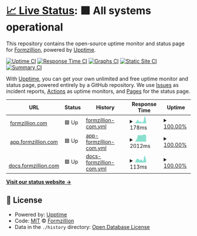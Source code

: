 # [📈 Live Status](https://status.formzillion.com): <!--live status--> **🟩 All systems operational**

This repository contains the open-source uptime monitor and status page for [Formzillion](https://formzillion.com), powered by [Upptime](https://github.com/upptime/upptime).

[![Uptime CI](https://github.com/formzillion/status/workflows/Uptime%20CI/badge.svg)](https://github.com/formzillion/status/actions?query=workflow%3A%22Uptime+CI%22)
[![Response Time CI](https://github.com/formzillion/status/workflows/Response%20Time%20CI/badge.svg)](https://github.com/formzillion/status/actions?query=workflow%3A%22Response+Time+CI%22)
[![Graphs CI](https://github.com/formzillion/status/workflows/Graphs%20CI/badge.svg)](https://github.com/formzillion/status/actions?query=workflow%3A%22Graphs+CI%22)
[![Static Site CI](https://github.com/formzillion/status/workflows/Static%20Site%20CI/badge.svg)](https://github.com/formzillion/status/actions?query=workflow%3A%22Static+Site+CI%22)
[![Summary CI](https://github.com/formzillion/status/workflows/Summary%20CI/badge.svg)](https://github.com/formzillion/status/actions?query=workflow%3A%22Summary+CI%22)

With [Upptime](https://upptime.js.org), you can get your own unlimited and free uptime monitor and status page, powered entirely by a GitHub repository. We use [Issues](https://github.com/formzillion/status/issues) as incident reports, [Actions](https://github.com/formzillion/status/actions) as uptime monitors, and [Pages](https://status.formzillion.com) for the status page.

<!--start: status pages-->
<!-- This summary is generated by Upptime (https://github.com/upptime/upptime) -->
<!-- Do not edit this manually, your changes will be overwritten -->
<!-- prettier-ignore -->
| URL | Status | History | Response Time | Uptime |
| --- | ------ | ------- | ------------- | ------ |
| <img alt="" src="https://icons.duckduckgo.com/ip3/formzillion.com.ico" height="13"> [formzillion.com](https://formzillion.com) | 🟩 Up | [formzillion-com.yml](https://github.com/formzillion/status/commits/HEAD/history/formzillion-com.yml) | <details><summary><img alt="Response time graph" src="./graphs/formzillion-com/response-time-week.png" height="20"> 178ms</summary><br><a href="https://formzillion.github.io/status/history/formzillion-com"><img alt="Response time 265" src="https://img.shields.io/endpoint?url=https%3A%2F%2Fraw.githubusercontent.com%2Fformzillion%2Fstatus%2FHEAD%2Fapi%2Fformzillion-com%2Fresponse-time.json"></a><br><a href="https://formzillion.github.io/status/history/formzillion-com"><img alt="24-hour response time 56" src="https://img.shields.io/endpoint?url=https%3A%2F%2Fraw.githubusercontent.com%2Fformzillion%2Fstatus%2FHEAD%2Fapi%2Fformzillion-com%2Fresponse-time-day.json"></a><br><a href="https://formzillion.github.io/status/history/formzillion-com"><img alt="7-day response time 178" src="https://img.shields.io/endpoint?url=https%3A%2F%2Fraw.githubusercontent.com%2Fformzillion%2Fstatus%2FHEAD%2Fapi%2Fformzillion-com%2Fresponse-time-week.json"></a><br><a href="https://formzillion.github.io/status/history/formzillion-com"><img alt="30-day response time 180" src="https://img.shields.io/endpoint?url=https%3A%2F%2Fraw.githubusercontent.com%2Fformzillion%2Fstatus%2FHEAD%2Fapi%2Fformzillion-com%2Fresponse-time-month.json"></a><br><a href="https://formzillion.github.io/status/history/formzillion-com"><img alt="1-year response time 265" src="https://img.shields.io/endpoint?url=https%3A%2F%2Fraw.githubusercontent.com%2Fformzillion%2Fstatus%2FHEAD%2Fapi%2Fformzillion-com%2Fresponse-time-year.json"></a></details> | <details><summary><a href="https://formzillion.github.io/status/history/formzillion-com">100.00%</a></summary><a href="https://formzillion.github.io/status/history/formzillion-com"><img alt="All-time uptime 99.99%" src="https://img.shields.io/endpoint?url=https%3A%2F%2Fraw.githubusercontent.com%2Fformzillion%2Fstatus%2FHEAD%2Fapi%2Fformzillion-com%2Fuptime.json"></a><br><a href="https://formzillion.github.io/status/history/formzillion-com"><img alt="24-hour uptime 100.00%" src="https://img.shields.io/endpoint?url=https%3A%2F%2Fraw.githubusercontent.com%2Fformzillion%2Fstatus%2FHEAD%2Fapi%2Fformzillion-com%2Fuptime-day.json"></a><br><a href="https://formzillion.github.io/status/history/formzillion-com"><img alt="7-day uptime 100.00%" src="https://img.shields.io/endpoint?url=https%3A%2F%2Fraw.githubusercontent.com%2Fformzillion%2Fstatus%2FHEAD%2Fapi%2Fformzillion-com%2Fuptime-week.json"></a><br><a href="https://formzillion.github.io/status/history/formzillion-com"><img alt="30-day uptime 100.00%" src="https://img.shields.io/endpoint?url=https%3A%2F%2Fraw.githubusercontent.com%2Fformzillion%2Fstatus%2FHEAD%2Fapi%2Fformzillion-com%2Fuptime-month.json"></a><br><a href="https://formzillion.github.io/status/history/formzillion-com"><img alt="1-year uptime 99.99%" src="https://img.shields.io/endpoint?url=https%3A%2F%2Fraw.githubusercontent.com%2Fformzillion%2Fstatus%2FHEAD%2Fapi%2Fformzillion-com%2Fuptime-year.json"></a></details>
| <img alt="" src="https://icons.duckduckgo.com/ip3/app.formzillion.com.ico" height="13"> [app.formzillion.com](https://app.formzillion.com) | 🟩 Up | [app-formzillion-com.yml](https://github.com/formzillion/status/commits/HEAD/history/app-formzillion-com.yml) | <details><summary><img alt="Response time graph" src="./graphs/app-formzillion-com/response-time-week.png" height="20"> 2012ms</summary><br><a href="https://formzillion.github.io/status/history/app-formzillion-com"><img alt="Response time 2198" src="https://img.shields.io/endpoint?url=https%3A%2F%2Fraw.githubusercontent.com%2Fformzillion%2Fstatus%2FHEAD%2Fapi%2Fapp-formzillion-com%2Fresponse-time.json"></a><br><a href="https://formzillion.github.io/status/history/app-formzillion-com"><img alt="24-hour response time 791" src="https://img.shields.io/endpoint?url=https%3A%2F%2Fraw.githubusercontent.com%2Fformzillion%2Fstatus%2FHEAD%2Fapi%2Fapp-formzillion-com%2Fresponse-time-day.json"></a><br><a href="https://formzillion.github.io/status/history/app-formzillion-com"><img alt="7-day response time 2012" src="https://img.shields.io/endpoint?url=https%3A%2F%2Fraw.githubusercontent.com%2Fformzillion%2Fstatus%2FHEAD%2Fapi%2Fapp-formzillion-com%2Fresponse-time-week.json"></a><br><a href="https://formzillion.github.io/status/history/app-formzillion-com"><img alt="30-day response time 2022" src="https://img.shields.io/endpoint?url=https%3A%2F%2Fraw.githubusercontent.com%2Fformzillion%2Fstatus%2FHEAD%2Fapi%2Fapp-formzillion-com%2Fresponse-time-month.json"></a><br><a href="https://formzillion.github.io/status/history/app-formzillion-com"><img alt="1-year response time 2198" src="https://img.shields.io/endpoint?url=https%3A%2F%2Fraw.githubusercontent.com%2Fformzillion%2Fstatus%2FHEAD%2Fapi%2Fapp-formzillion-com%2Fresponse-time-year.json"></a></details> | <details><summary><a href="https://formzillion.github.io/status/history/app-formzillion-com">100.00%</a></summary><a href="https://formzillion.github.io/status/history/app-formzillion-com"><img alt="All-time uptime 99.36%" src="https://img.shields.io/endpoint?url=https%3A%2F%2Fraw.githubusercontent.com%2Fformzillion%2Fstatus%2FHEAD%2Fapi%2Fapp-formzillion-com%2Fuptime.json"></a><br><a href="https://formzillion.github.io/status/history/app-formzillion-com"><img alt="24-hour uptime 100.00%" src="https://img.shields.io/endpoint?url=https%3A%2F%2Fraw.githubusercontent.com%2Fformzillion%2Fstatus%2FHEAD%2Fapi%2Fapp-formzillion-com%2Fuptime-day.json"></a><br><a href="https://formzillion.github.io/status/history/app-formzillion-com"><img alt="7-day uptime 100.00%" src="https://img.shields.io/endpoint?url=https%3A%2F%2Fraw.githubusercontent.com%2Fformzillion%2Fstatus%2FHEAD%2Fapi%2Fapp-formzillion-com%2Fuptime-week.json"></a><br><a href="https://formzillion.github.io/status/history/app-formzillion-com"><img alt="30-day uptime 100.00%" src="https://img.shields.io/endpoint?url=https%3A%2F%2Fraw.githubusercontent.com%2Fformzillion%2Fstatus%2FHEAD%2Fapi%2Fapp-formzillion-com%2Fuptime-month.json"></a><br><a href="https://formzillion.github.io/status/history/app-formzillion-com"><img alt="1-year uptime 99.36%" src="https://img.shields.io/endpoint?url=https%3A%2F%2Fraw.githubusercontent.com%2Fformzillion%2Fstatus%2FHEAD%2Fapi%2Fapp-formzillion-com%2Fuptime-year.json"></a></details>
| <img alt="" src="https://icons.duckduckgo.com/ip3/docs.formzillion.com.ico" height="13"> [docs.formzillion.com](https://docs.formzillion.com) | 🟩 Up | [docs-formzillion-com.yml](https://github.com/formzillion/status/commits/HEAD/history/docs-formzillion-com.yml) | <details><summary><img alt="Response time graph" src="./graphs/docs-formzillion-com/response-time-week.png" height="20"> 113ms</summary><br><a href="https://formzillion.github.io/status/history/docs-formzillion-com"><img alt="Response time 141" src="https://img.shields.io/endpoint?url=https%3A%2F%2Fraw.githubusercontent.com%2Fformzillion%2Fstatus%2FHEAD%2Fapi%2Fdocs-formzillion-com%2Fresponse-time.json"></a><br><a href="https://formzillion.github.io/status/history/docs-formzillion-com"><img alt="24-hour response time 49" src="https://img.shields.io/endpoint?url=https%3A%2F%2Fraw.githubusercontent.com%2Fformzillion%2Fstatus%2FHEAD%2Fapi%2Fdocs-formzillion-com%2Fresponse-time-day.json"></a><br><a href="https://formzillion.github.io/status/history/docs-formzillion-com"><img alt="7-day response time 113" src="https://img.shields.io/endpoint?url=https%3A%2F%2Fraw.githubusercontent.com%2Fformzillion%2Fstatus%2FHEAD%2Fapi%2Fdocs-formzillion-com%2Fresponse-time-week.json"></a><br><a href="https://formzillion.github.io/status/history/docs-formzillion-com"><img alt="30-day response time 117" src="https://img.shields.io/endpoint?url=https%3A%2F%2Fraw.githubusercontent.com%2Fformzillion%2Fstatus%2FHEAD%2Fapi%2Fdocs-formzillion-com%2Fresponse-time-month.json"></a><br><a href="https://formzillion.github.io/status/history/docs-formzillion-com"><img alt="1-year response time 141" src="https://img.shields.io/endpoint?url=https%3A%2F%2Fraw.githubusercontent.com%2Fformzillion%2Fstatus%2FHEAD%2Fapi%2Fdocs-formzillion-com%2Fresponse-time-year.json"></a></details> | <details><summary><a href="https://formzillion.github.io/status/history/docs-formzillion-com">100.00%</a></summary><a href="https://formzillion.github.io/status/history/docs-formzillion-com"><img alt="All-time uptime 99.99%" src="https://img.shields.io/endpoint?url=https%3A%2F%2Fraw.githubusercontent.com%2Fformzillion%2Fstatus%2FHEAD%2Fapi%2Fdocs-formzillion-com%2Fuptime.json"></a><br><a href="https://formzillion.github.io/status/history/docs-formzillion-com"><img alt="24-hour uptime 100.00%" src="https://img.shields.io/endpoint?url=https%3A%2F%2Fraw.githubusercontent.com%2Fformzillion%2Fstatus%2FHEAD%2Fapi%2Fdocs-formzillion-com%2Fuptime-day.json"></a><br><a href="https://formzillion.github.io/status/history/docs-formzillion-com"><img alt="7-day uptime 100.00%" src="https://img.shields.io/endpoint?url=https%3A%2F%2Fraw.githubusercontent.com%2Fformzillion%2Fstatus%2FHEAD%2Fapi%2Fdocs-formzillion-com%2Fuptime-week.json"></a><br><a href="https://formzillion.github.io/status/history/docs-formzillion-com"><img alt="30-day uptime 100.00%" src="https://img.shields.io/endpoint?url=https%3A%2F%2Fraw.githubusercontent.com%2Fformzillion%2Fstatus%2FHEAD%2Fapi%2Fdocs-formzillion-com%2Fuptime-month.json"></a><br><a href="https://formzillion.github.io/status/history/docs-formzillion-com"><img alt="1-year uptime 99.99%" src="https://img.shields.io/endpoint?url=https%3A%2F%2Fraw.githubusercontent.com%2Fformzillion%2Fstatus%2FHEAD%2Fapi%2Fdocs-formzillion-com%2Fuptime-year.json"></a></details>

<!--end: status pages-->

[**Visit our status website →**](https://status.formzillion.com)

## 📄 License

- Powered by: [Upptime](https://github.com/upptime/upptime)
- Code: [MIT](./LICENSE) © [Formzillion](https://formzillion.com)
- Data in the `./history` directory: [Open Database License](https://opendatacommons.org/licenses/odbl/1-0/)
